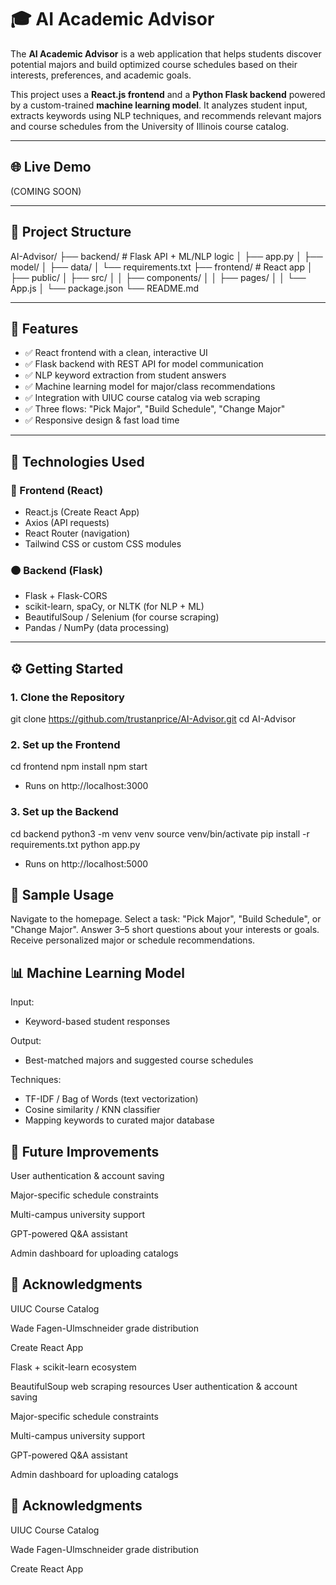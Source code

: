 # 🎓 AI Academic Advisor

The **AI Academic Advisor** is a web application that helps students discover potential majors and build optimized course schedules based on their interests, preferences, and academic goals.

This project uses a **React.js frontend** and a **Python Flask backend** powered by a custom-trained **machine learning model**. It analyzes student input, extracts keywords using NLP techniques, and recommends relevant majors and course schedules from the University of Illinois course catalog.

---

## 🌐 Live Demo

(COMING SOON)

---

## 📁 Project Structure
AI-Advisor/
├── backend/ # Flask API + ML/NLP logic
│ ├── app.py
│ ├── model/
│ ├── data/
│ └── requirements.txt
├── frontend/ # React app
│ ├── public/
│ ├── src/
│ │ ├── components/
│ │ ├── pages/
│ │ └── App.js
│ └── package.json
└── README.md

---

## 🚀 Features

- ✅ React frontend with a clean, interactive UI
- ✅ Flask backend with REST API for model communication
- ✅ NLP keyword extraction from student answers
- ✅ Machine learning model for major/class recommendations
- ✅ Integration with UIUC course catalog via web scraping
- ✅ Three flows: "Pick Major", "Build Schedule", "Change Major"
- ✅ Responsive design & fast load time

---

## 🧠 Technologies Used

### 🔵 Frontend (React)
- React.js (Create React App)
- Axios (API requests)
- React Router (navigation)
- Tailwind CSS or custom CSS modules

### 🟠 Backend (Flask)
- Flask + Flask-CORS
- scikit-learn, spaCy, or NLTK (for NLP + ML)
- BeautifulSoup / Selenium (for course scraping)
- Pandas / NumPy (data processing)

---

## ⚙️ Getting Started

### 1. Clone the Repository

git clone https://github.com/trustanprice/AI-Advisor.git
cd AI-Advisor

### 2. Set up the Frontend

cd frontend
npm install
npm start
- Runs on http://localhost:3000

### 3. Set up the Backend

cd backend
python3 -m venv venv
source venv/bin/activate
pip install -r requirements.txt
python app.py
- Runs on http://localhost:5000

## 🧪 Sample Usage

Navigate to the homepage.
Select a task: "Pick Major", "Build Schedule", or "Change Major".
Answer 3–5 short questions about your interests or goals.
Receive personalized major or schedule recommendations.

## 📊 Machine Learning Model

Input: 
- Keyword-based student responses

Output:
- Best-matched majors and suggested course schedules

Techniques:
- TF-IDF / Bag of Words (text vectorization)
- Cosine similarity / KNN classifier
- Mapping keywords to curated major database

## 🧩 Future Improvements

 User authentication & account saving
 
 Major-specific schedule constraints
 
 Multi-campus university support

 GPT-powered Q&A assistant
 
 Admin dashboard for uploading catalogs

## 🙌 Acknowledgments

UIUC Course Catalog

Wade Fagen-Ulmschneider grade distribution

Create React App

Flask + scikit-learn ecosystem

BeautifulSoup web scraping resources
User authentication & account saving
 
 Major-specific schedule constraints
 
 Multi-campus university support

 GPT-powered Q&A assistant
 
 Admin dashboard for uploading catalogs

## 🙌 Acknowledgments

UIUC Course Catalog

Wade Fagen-Ulmschneider grade distribution

Create React App
